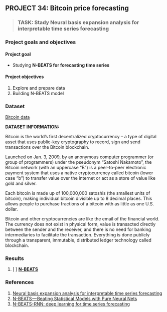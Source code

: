 ## PROJECT 34: Bitcoin price forecasting

> ### TASK: Stady Neural basis expansion analysis for interpretable time series forecasting


### Project goals and objectives

#### Project goal

- Studying **N-BEATS for forecasting time series**

#### Project objectives

1. Explore and prepare data 
2. Building N-BEATS model

### Dataset

[Bitcoin data](https://www.coindesk.com/price/bitcoin/)

**DATASET INFORMATION:**

Bitcoin is the world’s first decentralized cryptocurrency – a type of digital asset that uses public-key cryptography to record, sign and send transactions over the Bitcoin blockchain.

Launched on Jan. 3, 2009, by an anonymous computer programmer (or group of programmers) under the pseudonym “Satoshi Nakamoto”, the Bitcoin network (with an uppercase “B”) is a peer-to-peer electronic payment system that uses a native cryptocurrency called bitcoin (lower case “b”) to transfer value over the internet or act as a store of value like gold and silver.

Each bitcoin is made up of 100,000,000 satoshis (the smallest units of bitcoin), making individual bitcoin divisible up to 8 decimal places. This allows people to purchase fractions of a bitcoin with as little as one U.S. dollar.

Bitcoin and other cryptocurrencies are like the email of the financial world. The currency does not exist in physical form, value is transacted directly between the sender and the receiver, and there is no need for banking intermediaries to facilitate the transaction. Everything is done publicly through a transparent, immutable, distributed ledger technology called blockchain.


### Results

1. [ ] [**N-BEATS**]()


### References

1. [Neural basis expansion analysis for interpretable time series forecasting](https://arxiv.org/pdf/1905.10437.pdf)
2. [N-BEATS — Beating Statistical Models with Pure Neural Nets](https://towardsdatascience.com/n-beats-beating-statistical-models-with-neural-nets-28a4ba4a4de8)
3. [N-BEATS-RNN: deep learning for time series forecasting](https://repositorio.ufscar.br/bitstream/handle/ufscar/13820/7%20-%20Disserta%c3%a7%c3%a3o%20-%20Vers%c3%a3o%20Definitiva.pdf?sequence=1&isAllowed=y)

